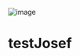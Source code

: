 ![image](https://user-images.githubusercontent.com/45213110/74092000-c1917b00-4abe-11ea-8cc2-db1bc81c791e.png)

# testJosef
